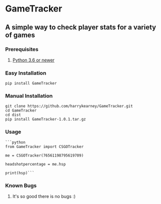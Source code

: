 # GameTracker

## A simple way to check player stats for a variety of games

### Prerequisites

1. [Python 3.6 or newer](https://www.python.org/downloads)

### Easy Installation

    pip install GameTracker

### Manual Installation

    git clone https://github.com/harrykearney/GameTracker.git
    cd GameTracker
    cd dist
    pip install GameTracker-1.0.1.tar.gz

### Usage

    ```python
    from GameTracker import CSGOTracker

    me = CSGOTracker(76561198795619709)

    headshotpercentage = me.hsp

    print(hsp)```

### Known Bugs

1. It's so good there is no bugs :)
